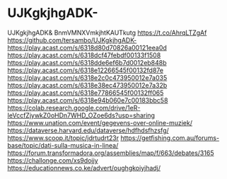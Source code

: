 # UJKgkjhgADK-
UJKgkjhgADK&amp;
BnmVMNXVmkjhtKAUTkutg https://t.co/AhrqLTZgAf
https://github.com/tersambo/UJKgkjhgADK-
https://play.acast.com/s/6318d80d70826a00121eea0d
https://play.acast.com/s/6318dcf47febdf00133f1508
https://play.acast.com/s/6318dde6ef6b7d0012eb848b
https://play.acast.com/s/6318e12266545f00132fd87e
https://play.acast.com/s/6318e2c0c473950012e7a035
https://play.acast.com/s/6318e38ec473950012e7a32b
https://play.acast.com/s/6318e77866545f00132ff065
https://play.acast.com/s/6318e94b060e7c00183bbc58
https://colab.research.google.com/drive/1eR-IeVccfZjywkZ0oHDn7WHD_OZoe6ds?usp=sharing
https://www.unation.com/event/gegevens-over-online-muziek/
https://dataverse.harvard.edu/dataverse/hdfhdsfhzsfg/
https://www.scoop.it/topic/jdrtudrt23r
https://getfishing.com.au/forums-base/topic/dati-sulla-musica-in-linea/
https://forum.transformadora.org/assemblies/map/f/663/debates/3165
https://challonge.com/xs9dojjy
https://educationnews.co.ke/advert/oughgkoiyjhadj/
